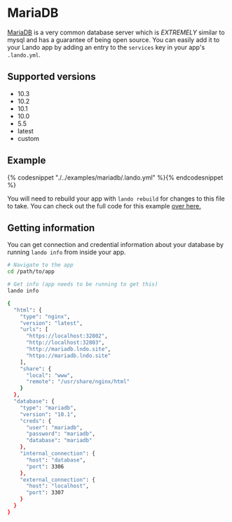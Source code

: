 MariaDB
=======

[MariaDB](https://mariadb.org/) is a very common database server which is *EXTREMELY* similar to mysql and has a guarantee of being open source. You can easily add it to your Lando app by adding an entry to the `services` key in your app's `.lando.yml`.

Supported versions
------------------

*   10.3
*   10.2
*   10.1
*   10.0
*   5.5
*   latest
*   custom

Example
-------

{% codesnippet "./../examples/mariadb/.lando.yml" %}{% endcodesnippet %}

You will need to rebuild your app with `lando rebuild` for changes to this file to take. You can check out the full code for this example [over here.](https://github.com/kalabox/lando/tree/master/examples/mariadb)

Getting information
-------------------

You can get connection and credential information about your database by running `lando info` from inside your app.

```bash
# Navigate to the app
cd /path/to/app

# Get info (app needs to be running to get this)
lando info

{
  "html": {
    "type": "nginx",
    "version": "latest",
    "urls": [
      "https://localhost:32802",
      "http://localhost:32803",
      "http://mariadb.lndo.site",
      "https://mariadb.lndo.site"
    ],
    "share": {
      "local": "www",
      "remote": "/usr/share/nginx/html"
    }
  },
  "database": {
    "type": "mariadb",
    "version": "10.1",
    "creds": {
      "user": "mariadb",
      "password": "mariadb",
      "database": "mariadb"
    },
    "internal_connection": {
      "host": "database",
      "port": 3306
    },
    "external_connection": {
      "host": "localhost",
      "port": 3307
    }
  }
}
```
